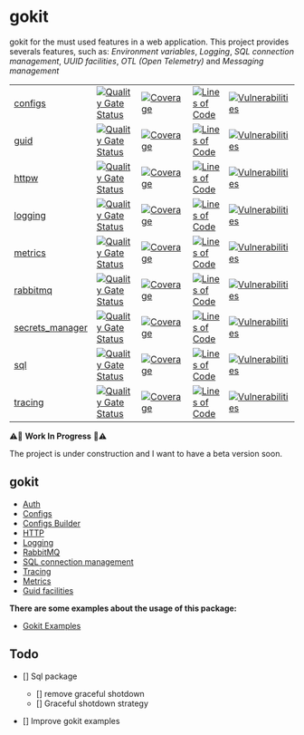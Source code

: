 # gokit

gokit for the must used features in a web application. This project provides severals features, such as: *Environment variables*, *Logging*, *SQL connection management*, *UUID facilities*, *OTL (Open Telemetry)* and *Messaging management*

|   |   |   |   |   |
|---|---|---|---|---|
| [configs](https://github.com/ralvescosta/gokit/tree/main/configs) | [![Quality Gate Status](https://sonarcloud.io/api/project_badges/measure?project=ralvescosta_gokit_configs&metric=alert_status)](https://sonarcloud.io/summary/new_code?id=ralvescosta_gokit_configs) | [![Coverage](https://sonarcloud.io/api/project_badges/measure?project=ralvescosta_gokit_configs&metric=coverage)](https://sonarcloud.io/summary/new_code?id=ralvescosta_gokit_configs) | [![Lines of Code](https://sonarcloud.io/api/project_badges/measure?project=ralvescosta_gokit_configs&metric=ncloc)](https://sonarcloud.io/summary/new_code?id=ralvescosta_gokit_configs) | [![Vulnerabilities](https://sonarcloud.io/api/project_badges/measure?project=ralvescosta_gokit_configs&metric=vulnerabilities)](https://sonarcloud.io/summary/new_code?id=ralvescosta_gokit_configs) | [![Bugs](https://sonarcloud.io/api/project_badges/measure?project=ralvescosta_gokit_configs&metric=bugs)](https://sonarcloud.io/summary/new_code?id=ralvescosta_gokit_configs) | [![Security Rating](https://sonarcloud.io/api/project_badges/measure?project=ralvescosta_gokit_configs&metric=security_rating)](https://sonarcloud.io/summary/new_code?id=ralvescosta_gokit_configs) |
| [guid](https://github.com/ralvescosta/gokit/tree/main/guid) | [![Quality Gate Status](https://sonarcloud.io/api/project_badges/measure?project=ralvescosta_gokit_guid&metric=alert_status)](https://sonarcloud.io/summary/new_code?id=ralvescosta_gokit_guid) | [![Coverage](https://sonarcloud.io/api/project_badges/measure?project=ralvescosta_gokit_guid&metric=coverage)](https://sonarcloud.io/summary/new_code?id=ralvescosta_gokit_guid) | [![Lines of Code](https://sonarcloud.io/api/project_badges/measure?project=ralvescosta_gokit_guid&metric=ncloc)](https://sonarcloud.io/summary/new_code?id=ralvescosta_gokit_guid) | [![Vulnerabilities](https://sonarcloud.io/api/project_badges/measure?project=ralvescosta_gokit_guid&metric=vulnerabilities)](https://sonarcloud.io/summary/new_code?id=ralvescosta_gokit_guid) | [![Bugs](https://sonarcloud.io/api/project_badges/measure?project=ralvescosta_gokit_guid&metric=bugs)](https://sonarcloud.io/summary/new_code?id=ralvescosta_gokit_guid) | [![Security Rating](https://sonarcloud.io/api/project_badges/measure?project=ralvescosta_gokit_guid&metric=security_rating)](https://sonarcloud.io/summary/new_code?id=ralvescosta_gokit_env) |
| [httpw](https://github.com/ralvescosta/gokit/tree/main/httpw) | [![Quality Gate Status](https://sonarcloud.io/api/project_badges/measure?project=ralvescosta_gokit_httpw&metric=alert_status)](https://sonarcloud.io/summary/new_code?id=ralvescosta_gokit_httpw) | [![Coverage](https://sonarcloud.io/api/project_badges/measure?project=ralvescosta_gokit_httpw&metric=coverage)](https://sonarcloud.io/summary/new_code?id=ralvescosta_gokit_httpw) | [![Lines of Code](https://sonarcloud.io/api/project_badges/measure?project=ralvescosta_gokit_httpw&metric=ncloc)](https://sonarcloud.io/summary/new_code?id=ralvescosta_gokit_httpw) | [![Vulnerabilities](https://sonarcloud.io/api/project_badges/measure?project=ralvescosta_gokit_httpw&metric=vulnerabilities)](https://sonarcloud.io/summary/new_code?id=ralvescosta_gokit_httpw) | [![Bugs](https://sonarcloud.io/api/project_badges/measure?project=ralvescosta_gokit_httpw&metric=bugs)](https://sonarcloud.io/summary/new_code?id=ralvescosta_gokit_httpw) | [![Security Rating](https://sonarcloud.io/api/project_badges/measure?project=ralvescosta_gokit_httpw&metric=security_rating)](https://sonarcloud.io/summary/new_code?id=ralvescosta_gokit_httpw) |
| [logging](https://github.com/ralvescosta/gokit/tree/main/logging) | [![Quality Gate Status](https://sonarcloud.io/api/project_badges/measure?project=ralvescosta_gokit_logging&metric=alert_status)](https://sonarcloud.io/summary/new_code?id=ralvescosta_gokit_logging) | [![Coverage](https://sonarcloud.io/api/project_badges/measure?project=ralvescosta_gokit_logging&metric=coverage)](https://sonarcloud.io/summary/new_code?id=ralvescosta_gokit_logging) | [![Lines of Code](https://sonarcloud.io/api/project_badges/measure?project=ralvescosta_gokit_logging&metric=ncloc)](https://sonarcloud.io/summary/new_code?id=ralvescosta_gokit_logging) | [![Vulnerabilities](https://sonarcloud.io/api/project_badges/measure?project=ralvescosta_gokit_logging&metric=vulnerabilities)](https://sonarcloud.io/summary/new_code?id=ralvescosta_gokit_logging) | [![Bugs](https://sonarcloud.io/api/project_badges/measure?project=ralvescosta_gokit_logging&metric=bugs)](https://sonarcloud.io/summary/new_code?id=ralvescosta_gokit_logging) | [![Security Rating](https://sonarcloud.io/api/project_badges/measure?project=ralvescosta_gokit_logging&metric=security_rating)](https://sonarcloud.io/summary/new_code?id=ralvescosta_gokit_logging) |
| [metrics](https://github.com/ralvescosta/gokit/tree/main/metrics) | [![Quality Gate Status](https://sonarcloud.io/api/project_badges/measure?project=ralvescosta_gokit_metrics&metric=alert_status)](https://sonarcloud.io/summary/new_code?id=ralvescosta_gokit_metrics) | [![Coverage](https://sonarcloud.io/api/project_badges/measure?project=ralvescosta_gokit_metrics&metric=coverage)](https://sonarcloud.io/summary/new_code?id=ralvescosta_gokit_metrics) | [![Lines of Code](https://sonarcloud.io/api/project_badges/measure?project=ralvescosta_gokit_metrics&metric=ncloc)](https://sonarcloud.io/summary/new_code?id=ralvescosta_gokit_metrics) | [![Vulnerabilities](https://sonarcloud.io/api/project_badges/measure?project=ralvescosta_gokit_metrics&metric=vulnerabilities)](https://sonarcloud.io/summary/new_code?id=ralvescosta_gokit_metrics) | [![Bugs](https://sonarcloud.io/api/project_badges/measure?project=ralvescosta_gokit_metrics&metric=bugs)](https://sonarcloud.io/summary/new_code?id=ralvescosta_gokit_metrics) | [![Security Rating](https://sonarcloud.io/api/project_badges/measure?project=ralvescosta_gokit_metrics&metric=security_rating)](https://sonarcloud.io/summary/new_code?id=ralvescosta_gokit_metrics) |
| [rabbitmq](https://github.com/ralvescosta/gokit/tree/main/rabbitmq) | [![Quality Gate Status](https://sonarcloud.io/api/project_badges/measure?project=ralvescosta_gokit_rabbitmq&metric=alert_status)](https://sonarcloud.io/summary/new_code?id=ralvescosta_gokit_rabbitmq) | [![Coverage](https://sonarcloud.io/api/project_badges/measure?project=ralvescosta_gokit_rabbitmq&metric=coverage)](https://sonarcloud.io/summary/new_code?id=ralvescosta_gokit_rabbitmq) | [![Lines of Code](https://sonarcloud.io/api/project_badges/measure?project=ralvescosta_gokit_rabbitmq&metric=ncloc)](https://sonarcloud.io/summary/new_code?id=ralvescosta_gokit_rabbitmq) | [![Vulnerabilities](https://sonarcloud.io/api/project_badges/measure?project=ralvescosta_gokit_rabbitmq&metric=vulnerabilities)](https://sonarcloud.io/summary/new_code?id=ralvescosta_gokit_rabbitmq) | [![Bugs](https://sonarcloud.io/api/project_badges/measure?project=ralvescosta_gokit_rabbitmq&metric=bugs)](https://sonarcloud.io/summary/new_code?id=ralvescosta_gokit_rabbitmq) | [![Security Rating](https://sonarcloud.io/api/project_badges/measure?project=ralvescosta_gokit_rabbitmq&metric=security_rating)](https://sonarcloud.io/summary/new_code?id=ralvescosta_gokit_rabbitmq) |
| [secrets_manager](https://github.com/ralvescosta/gokit/tree/main/secrets_manager) | [![Quality Gate Status](https://sonarcloud.io/api/project_badges/measure?project=ralvescosta_gokit_secrets_manager&metric=alert_status)](https://sonarcloud.io/summary/new_code?id=ralvescosta_gokit_secrets_manager) | [![Coverage](https://sonarcloud.io/api/project_badges/measure?project=ralvescosta_gokit_secrets_manager&metric=coverage)](https://sonarcloud.io/summary/new_code?id=ralvescosta_gokit_secrets_manager) | [![Lines of Code](https://sonarcloud.io/api/project_badges/measure?project=ralvescosta_gokit_secrets_manager&metric=ncloc)](https://sonarcloud.io/summary/new_code?id=ralvescosta_gokit_secrets_manager) | [![Vulnerabilities](https://sonarcloud.io/api/project_badges/measure?project=ralvescosta_gokit_secrets_manager&metric=vulnerabilities)](https://sonarcloud.io/summary/new_code?id=ralvescosta_gokit_secrets_manager) | [![Bugs](https://sonarcloud.io/api/project_badges/measure?project=ralvescosta_gokit_secrets_manager&metric=bugs)](https://sonarcloud.io/summary/new_code?id=ralvescosta_gokit_secrets_manager) | [![Security Rating](https://sonarcloud.io/api/project_badges/measure?project=ralvescosta_gokit_secrets_manager&metric=security_rating)](https://sonarcloud.io/summary/new_code?id=ralvescosta_gokit_secrets_manager) |
| [sql](https://github.com/ralvescosta/gokit/tree/main/sql) | [![Quality Gate Status](https://sonarcloud.io/api/project_badges/measure?project=ralvescosta_gokit_sql&metric=alert_status)](https://sonarcloud.io/summary/new_code?id=ralvescosta_gokit_sql) | [![Coverage](https://sonarcloud.io/api/project_badges/measure?project=ralvescosta_gokit_sql&metric=coverage)](https://sonarcloud.io/summary/new_code?id=ralvescosta_gokit_sql) | [![Lines of Code](https://sonarcloud.io/api/project_badges/measure?project=ralvescosta_gokit_sql&metric=ncloc)](https://sonarcloud.io/summary/new_code?id=ralvescosta_gokit_sql) | [![Vulnerabilities](https://sonarcloud.io/api/project_badges/measure?project=ralvescosta_gokit_sql&metric=vulnerabilities)](https://sonarcloud.io/summary/new_code?id=ralvescosta_gokit_sql) | [![Bugs](https://sonarcloud.io/api/project_badges/measure?project=ralvescosta_gokit_sql&metric=bugs)](https://sonarcloud.io/summary/new_code?id=ralvescosta_gokit_sql) | [![Security Rating](https://sonarcloud.io/api/project_badges/measure?project=ralvescosta_gokit_sql&metric=security_rating)](https://sonarcloud.io/summary/new_code?id=ralvescosta_gokit_sql) |
| [tracing](https://github.com/ralvescosta/gokit/tree/main/tracing) | [![Quality Gate Status](https://sonarcloud.io/api/project_badges/measure?project=ralvescosta_gokit_tracing&metric=alert_status)](https://sonarcloud.io/summary/new_code?id=ralvescosta_gokit_tracing) | [![Coverage](https://sonarcloud.io/api/project_badges/measure?project=ralvescosta_gokit_tracing&metric=coverage)](https://sonarcloud.io/summary/new_code?id=ralvescosta_gokit_tracing) | [![Lines of Code](https://sonarcloud.io/api/project_badges/measure?project=ralvescosta_gokit_tracing&metric=ncloc)](https://sonarcloud.io/summary/new_code?id=ralvescosta_gokit_tracing) | [![Vulnerabilities](https://sonarcloud.io/api/project_badges/measure?project=ralvescosta_gokit_tracing&metric=vulnerabilities)](https://sonarcloud.io/summary/new_code?id=ralvescosta_gokit_tracing) | [![Bugs](https://sonarcloud.io/api/project_badges/measure?project=ralvescosta_gokit_tracing&metric=bugs)](https://sonarcloud.io/summary/new_code?id=ralvescosta_gokit_tracing) | [![Security Rating](https://sonarcloud.io/api/project_badges/measure?project=ralvescosta_gokit_tracing&metric=security_rating)](https://sonarcloud.io/summary/new_code?id=ralvescosta_gokit_tracing) |

:warning::construction: **Work In Progress** :construction::warning:

The project is under construction and I want to have a beta version soon.

## gokit 

  - [Auth](https://github.com/ralvescosta/gokit/tree/main/auth)
  - [Configs](https://github.com/ralvescosta/gokit/tree/main/configs)
  - [Configs Builder](https://github.com/ralvescosta/gokit/tree/main/configs_builder)
  - [HTTP](https://github.com/ralvescosta/gokit/tree/main/http)
  - [Logging](https://github.com/ralvescosta/gokit/tree/main/logging)
  - [RabbitMQ](https://github.com/ralvescosta/gokit/tree/main/rabbitmq)
  - [SQL connection management](https://github.com/ralvescosta/gokit/tree/main/sql)
  - [Tracing](https://github.com/ralvescosta/gokit/tree/main/trace)
  - [Metrics](https://github.com/ralvescosta/gokit/tree/main/metric)
  - [Guid facilities](https://github.com/ralvescosta/gokit/tree/main/guid)


**There are some examples about the usage of this package:**
  - [Gokit Examples](https://github.com/ralvescosta/gokit_examples)


## Todo
- [] Sql package
  - [] remove graceful shotdown
  - [] Graceful shotdown strategy

- [] Improve gokit examples